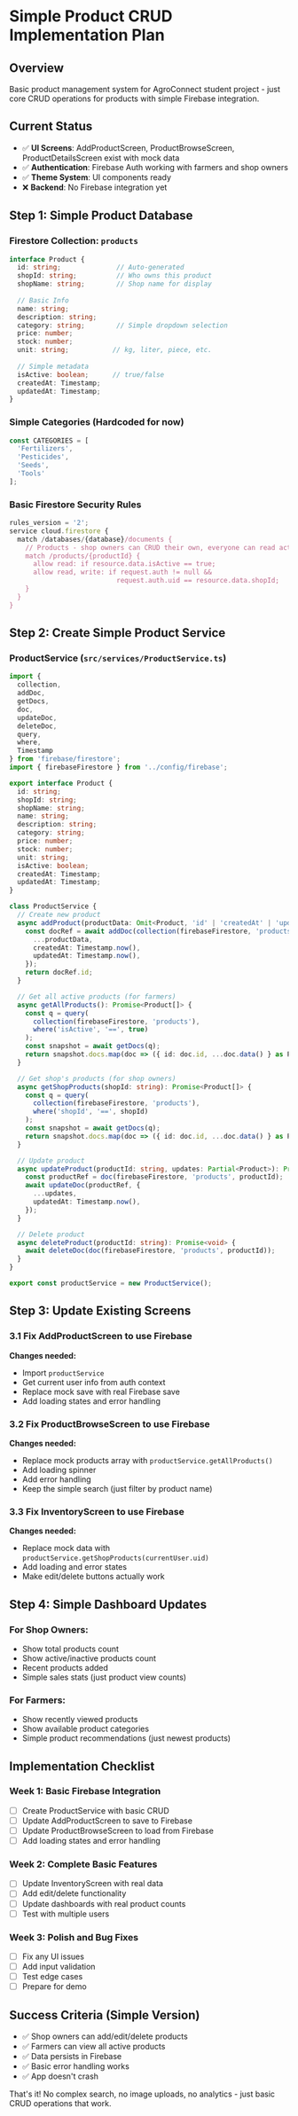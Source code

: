 # Simple Product CRUD Implementation Plan

## Overview
Basic product management system for AgroConnect student project - just core CRUD operations for products with simple Firebase integration.

## Current Status
- ✅ **UI Screens**: AddProductScreen, ProductBrowseScreen, ProductDetailsScreen exist with mock data
- ✅ **Authentication**: Firebase Auth working with farmers and shop owners
- ✅ **Theme System**: UI components ready
- ❌ **Backend**: No Firebase integration yet

## Step 1: Simple Product Database

### Firestore Collection: `products`
```typescript
interface Product {
  id: string;              // Auto-generated
  shopId: string;          // Who owns this product
  shopName: string;        // Shop name for display
  
  // Basic Info
  name: string;
  description: string;
  category: string;        // Simple dropdown selection
  price: number;
  stock: number;
  unit: string;           // kg, liter, piece, etc.
  
  // Simple metadata
  isActive: boolean;      // true/false
  createdAt: Timestamp;
  updatedAt: Timestamp;
}
```

### Simple Categories (Hardcoded for now)
```javascript
const CATEGORIES = [
  'Fertilizers',
  'Pesticides', 
  'Seeds',
  'Tools'
];
```

### Basic Firestore Security Rules
```javascript
rules_version = '2';
service cloud.firestore {
  match /databases/{database}/documents {
    // Products - shop owners can CRUD their own, everyone can read active products
    match /products/{productId} {
      allow read: if resource.data.isActive == true;
      allow read, write: if request.auth != null && 
                           request.auth.uid == resource.data.shopId;
    }
  }
}
```

## Step 2: Create Simple Product Service

### ProductService (`src/services/ProductService.ts`)
```typescript
import { 
  collection, 
  addDoc, 
  getDocs, 
  doc, 
  updateDoc, 
  deleteDoc, 
  query, 
  where,
  Timestamp 
} from 'firebase/firestore';
import { firebaseFirestore } from '../config/firebase';

export interface Product {
  id: string;
  shopId: string;
  shopName: string;
  name: string;
  description: string;
  category: string;
  price: number;
  stock: number;
  unit: string;
  isActive: boolean;
  createdAt: Timestamp;
  updatedAt: Timestamp;
}

class ProductService {
  // Create new product
  async addProduct(productData: Omit<Product, 'id' | 'createdAt' | 'updatedAt'>): Promise<string> {
    const docRef = await addDoc(collection(firebaseFirestore, 'products'), {
      ...productData,
      createdAt: Timestamp.now(),
      updatedAt: Timestamp.now(),
    });
    return docRef.id;
  }

  // Get all active products (for farmers)
  async getAllProducts(): Promise<Product[]> {
    const q = query(
      collection(firebaseFirestore, 'products'), 
      where('isActive', '==', true)
    );
    const snapshot = await getDocs(q);
    return snapshot.docs.map(doc => ({ id: doc.id, ...doc.data() } as Product));
  }

  // Get shop's products (for shop owners)
  async getShopProducts(shopId: string): Promise<Product[]> {
    const q = query(
      collection(firebaseFirestore, 'products'), 
      where('shopId', '==', shopId)
    );
    const snapshot = await getDocs(q);
    return snapshot.docs.map(doc => ({ id: doc.id, ...doc.data() } as Product));
  }

  // Update product
  async updateProduct(productId: string, updates: Partial<Product>): Promise<void> {
    const productRef = doc(firebaseFirestore, 'products', productId);
    await updateDoc(productRef, {
      ...updates,
      updatedAt: Timestamp.now(),
    });
  }

  // Delete product
  async deleteProduct(productId: string): Promise<void> {
    await deleteDoc(doc(firebaseFirestore, 'products', productId));
  }
}

export const productService = new ProductService();
```

## Step 3: Update Existing Screens

### 3.1 Fix AddProductScreen to use Firebase
**Changes needed:**
- Import `productService` 
- Get current user info from auth context
- Replace mock save with real Firebase save
- Add loading states and error handling

### 3.2 Fix ProductBrowseScreen to use Firebase  
**Changes needed:**
- Replace mock products array with `productService.getAllProducts()`
- Add loading spinner
- Add error handling
- Keep the simple search (just filter by product name)

### 3.3 Fix InventoryScreen to use Firebase
**Changes needed:**
- Replace mock data with `productService.getShopProducts(currentUser.uid)`
- Add loading and error states
- Make edit/delete buttons actually work

## Step 4: Simple Dashboard Updates

### For Shop Owners:
- Show total products count
- Show active/inactive products count  
- Recent products added
- Simple sales stats (just product view counts)

### For Farmers:
- Show recently viewed products
- Show available product categories
- Simple product recommendations (just newest products)

## Implementation Checklist

### Week 1: Basic Firebase Integration
- [ ] Create ProductService with basic CRUD
- [ ] Update AddProductScreen to save to Firebase
- [ ] Update ProductBrowseScreen to load from Firebase  
- [ ] Add loading states and error handling

### Week 2: Complete Basic Features
- [ ] Update InventoryScreen with real data
- [ ] Add edit/delete functionality
- [ ] Update dashboards with real product counts
- [ ] Test with multiple users

### Week 3: Polish and Bug Fixes
- [ ] Fix any UI issues
- [ ] Add input validation
- [ ] Test edge cases
- [ ] Prepare for demo

## Success Criteria (Simple Version)
- ✅ Shop owners can add/edit/delete products
- ✅ Farmers can view all active products  
- ✅ Data persists in Firebase
- ✅ Basic error handling works
- ✅ App doesn't crash

That's it! No complex search, no image uploads, no analytics - just basic CRUD operations that work.
